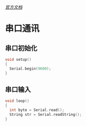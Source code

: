 _[官方文档](https://www.arduino.cc/reference/en/language/functions/communication/serial/)_

# 串口通讯

## 串口初始化

```C++
void setup()
{
  Serial.begin(9600);
}
```

## 串口输入

```c
void loop()
{
  int byte = Serial.read();
  String str = Serial.readString();
}
```
